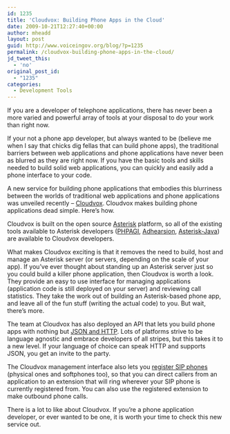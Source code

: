 ```yaml
---
id: 1235
title: 'Cloudvox: Building Phone Apps in the Cloud'
date: 2009-10-21T12:27:40+00:00
author: mheadd
layout: post
guid: http://www.voiceingov.org/blog/?p=1235
permalink: /cloudvox-building-phone-apps-in-the-cloud/
jd_tweet_this:
  - 'no'
original_post_id:
  - "1235"
categories:
  - Development Tools
---
```

If you are a developer of telephone applications, there has never been a more varied and powerful array of tools at your disposal to do your work than right now.

If your not a phone app developer, but always wanted to be (believe me when I say that chicks dig fellas that can build phone apps), the traditional barriers between web applications and phone applications have never been as blurred as they are right now. If you have the basic tools and skills needed to build solid web applications, you can quickly and easily add a phone interface to your code.

A new service for building phone applications that embodies this blurriness between the worlds of traditional web applications and phone applications was unveiled recently &#8211; <a href="http://www.cloudvox.com/" target="_blank">Cloudvox</a>. Cloudvox makes building phone applications dead simple. Here&#8217;s how.

Cloudvox is built on the open source <a href="http://www.asterisk.org/" target="_blank">Asterisk</a> platform, so all of the existing tools available to Asterisk developers (<a href="http://phpagi.sourceforge.net/" target="_blank">PHPAGI</a>, <a href="http://adhearsion.com/" target="_blank">Adhearsion</a>, <a href="http://asterisk-java.org/" target="_blank">Asterisk-Java</a>) are available to Cloudvox developers.

What makes Cloudvox exciting is that it removes the need to build, host and manage an Asterisk server (or servers, depending on the scale of your app). If you&#8217;ve ever thought about standing up an Asterisk server just so you could build a killer phone application, then Cloudvox is worth a look. They provide an easy to use interface for managing applications (application code is still deployed on your server) and reviewing call statistics. They take the work out of building an Asterisk-based phone app, and leave all of the fun stuff (writing the actual code) to you. But wait, there&#8217;s more.

The team at Cloudvox has also deployed an API that lets you build phone apps with nothing but <a href="http://help.cloudvox.com/faqs/getting-started/http-api" target="_blank">JSON and HTTP</a>. Lots of platforms strive to be language agnostic and embrace developers of all stripes, but this takes it to a new level. If your language of choice can speak HTTP and supports JSON, you get an invite to the party.

The Cloudvox management interface also lets you <a href="http://help.cloudvox.com/faqs/sip-phones/x-lite" target="_blank">register SIP phones</a> (physical ones and softphones too), so that you can direct callers from an application to an extension that will ring wherever your SIP phone is currently registered from. You can also use the registered extension to make outbound phone calls.

There is a lot to like about Cloudvox. If you&#8217;re a phone application developer, or ever wanted to be one, it is worth your time to check this new service out.